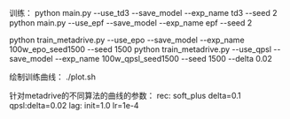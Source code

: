 训练：
python main.py --use_td3 --save_model  --exp_name td3 --seed 2
python main.py --use_epf --save_model  --exp_name epf --seed 2

python train_metadrive.py --use_epo --save_model  --exp_name 100w_epo_seed1500  --seed 1500 
python train_metadrive.py --use_qpsl --save_model --exp_name 100w_qpsl_seed1500 --seed 1500  --delta 0.02 

绘制训练曲线：
./plot.sh


针对metadrive的不同算法的曲线的参数：
rec: soft_plus delta=0.1
qpsl:delta=0.02
lag: init=1.0 lr=1e-4